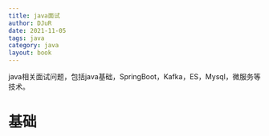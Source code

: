 ```yaml
---
title: java面试
author: DJuR
date: 2021-11-05
tags: java
category: java
layout: book
---
```


java相关面试问题，包括java基础，SpringBoot，Kafka，ES，Mysql，微服务等技术。

<!--more-->

# 基础
